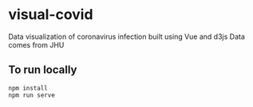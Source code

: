 # visual-covid
Data visualization of coronavirus infection built using Vue and d3js
Data comes from JHU
## To run locally
```
npm install
npm run serve
```
